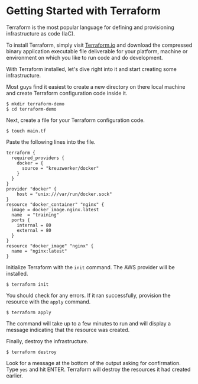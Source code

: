 # Getting Started with Terraform

Terraform is the most popular language for defining and provisioning infrastructure as code (IaC).

To install Terraform, simply visit [Terraform.io](https://www.terraform.io/downloads.html) and download the compressed binary application executable file deliverable for your platform, machine or environment on which you like to run code and do development.

With Terraform installed, let's dive right into it and start creating some infrastructure.

Most guys find it easiest to create a new directory on there local machine and create Terraform configuration code inside it.

```shell
$ mkdir terraform-demo
$ cd terraform-demo
```

Next, create a file for your Terraform configuration code.

```shell
$ touch main.tf
```

Paste the following lines into the file.

```hcl
terraform {
  required_providers {
    docker = {
      source = "kreuzwerker/docker"
    }
  }
}
provider "docker" {
    host = "unix:///var/run/docker.sock"
}
resource "docker_container" "nginx" {
  image = docker_image.nginx.latest
  name  = "training"
  ports {
    internal = 80
    external = 80
  }
}
resource "docker_image" "nginx" {
  name = "nginx:latest"
}
```

Initialize Terraform with the `init` command. The AWS provider will be installed. 

```shell
$ terraform init
```

You should check for any errors. If it ran successfully, provision the resource with the `apply` command.

```shell
$ terraform apply
```

The command will take up to a few minutes to run and will display a message indicating that the resource was created.

Finally, destroy the infrastructure.

```shell
$ terraform destroy
```

Look for a message at the bottom of the output asking for confirmation. Type `yes` and hit ENTER. Terraform will destroy the resources it had created earlier.